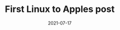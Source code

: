---
title: First Linux to Apples post
description: This is the very first post on the Linux to Apples website!
date: 2021-07-17
slug: first-post
image: helena-hertz-wWZzXlDpMog-unsplash.jpg
categories:
    - LtA Updates
---